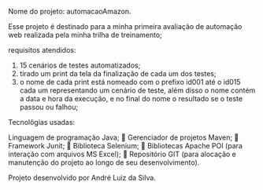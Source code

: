 Nome do projeto: automacaoAmazon.

Esse projeto é destinado para a minha primeira avaliação de automação web realizada pela minha trilha de treinamento;

requisitos atendidos:

1. 15 cenários de testes automatizados;
2. tirado um print da tela da finalização de cada um dos testes;
3. o nome de cada print está nomeado com o prefixo id001 até o id015 cada um representando um cenário de teste, além disso o nome contém a data e hora da execução, e no final do nome o resultado se o teste passou ou falhou;

Tecnolôgias usadas:

 Linguagem de programação Java;
 Gerenciador de projetos Maven;
 Framework Junit;
 Biblioteca Selenium;
 Bibliotecas Apache POI (para interação com arquivos MS Excel);
 Repositório GIT (para alocação e manutenção do projeto ao longo de seu 
desenvolvimento).

Projeto desenvolvido por André Luiz da Silva. 